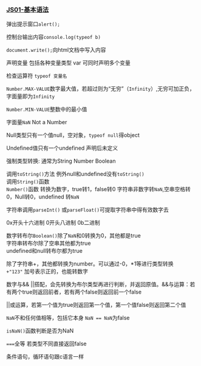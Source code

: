 ### **<u>JS01-基本语法</u>**

弹出提示窗口`alert();`

控制台输出内容`console.log(typeof b)`

`document.write();`向html文档中写入内容

声明变量 包括各种变量类型 var 可同时声明多个变量

检查运算符 `typeof 变量名`

`Number.MAX-VALUE`数字最大值，若超过则为“无穷”（`Infinity`）,无穷可加正负，字面量即为`Infinity`

`Number.MIN-VALUE`整数中的最小值

字面量`NaN` Not a Number

Null类型只有一个值null，空对象，`typeof null`得object

Undefined值只有一个undefined 声明后未定义

强制类型转换: 通常为String Number Boolean

调用`toString()`方法 例外null和undefined没有`toString()`<br />调用`String()`函数<br />`Number()`函数 转换为数字，true转1，false转0 字符串非数字转`NaN`,空串空格转0，Null转0，undefined 转`NaN`

字符串调用`parseInt()` 或`parseFloat()`可提取字符串中得有效数字去

0x开头十六进制 0开头八进制 0b二进制

数字转布尔`Boolean()`除了`NaN`和0转换为0，其他都是true<br/>字符串转布尔除了空串其他都为true<br />undefined和null转布尔都为true

除了字符串+，其他都转换为number。可以通过-0，*1等进行类型转换<br />`+"123"` 加号表示正的，也能转数字

数字与&& ||搭配，会先转换为布尔类型再进行判断，并返回原值。&&与运算：若有两个true则返回前者，若有两个false则返回前一个false

||或运算，若第一个值为true则返回第一个值，第一个值false则返回第二个值

`NaN`不和任何值相等，包括它本身 `NaN == NaN`为false

`isNaN()`函数判断是否为NaN

`===`全等 若类型不同直接返回false

条件语句，循环语句跟c语言一样